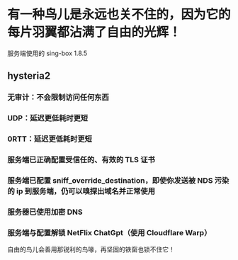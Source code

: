 # 有一种鸟儿是永远也关不住的，因为它的每片羽翼都沾满了自由的光辉！

服务端使用的 sing-box 1.8.5

## hysteria2

### 无审计：不会限制访问任何东西
### UDP：延迟更低耗时更短
### 0RTT：延迟更低耗时更短
### 服务端已正确配置受信任的、有效的 TLS 证书
### 服务端已配置 sniff_override_destination，即使你发送被 NDS 污染的 ip 到服务端，仍可以嗅探出域名并正常使用
### 服务器已使用加密 DNS
### 服务端与配置解锁 NetFlix ChatGpt（使用 Cloudflare Warp）







自由的鸟儿会善用那锐利的鸟喙，再坚固的铁窗也锁不住它！
